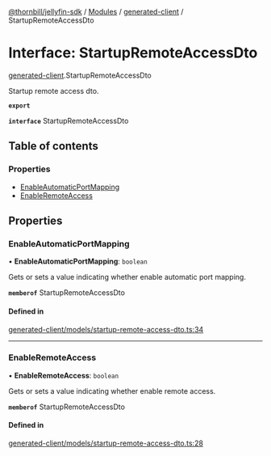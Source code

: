 [@thornbill/jellyfin-sdk](../README.md) / [Modules](../modules.md) / [generated-client](../modules/generated_client.md) / StartupRemoteAccessDto

# Interface: StartupRemoteAccessDto

[generated-client](../modules/generated_client.md).StartupRemoteAccessDto

Startup remote access dto.

**`export`**

**`interface`** StartupRemoteAccessDto

## Table of contents

### Properties

- [EnableAutomaticPortMapping](generated_client.StartupRemoteAccessDto.md#enableautomaticportmapping)
- [EnableRemoteAccess](generated_client.StartupRemoteAccessDto.md#enableremoteaccess)

## Properties

### EnableAutomaticPortMapping

• **EnableAutomaticPortMapping**: `boolean`

Gets or sets a value indicating whether enable automatic port mapping.

**`memberof`** StartupRemoteAccessDto

#### Defined in

[generated-client/models/startup-remote-access-dto.ts:34](https://github.com/thornbill/jellyfin-sdk-typescript/blob/eb13db7/src/generated-client/models/startup-remote-access-dto.ts#L34)

___

### EnableRemoteAccess

• **EnableRemoteAccess**: `boolean`

Gets or sets a value indicating whether enable remote access.

**`memberof`** StartupRemoteAccessDto

#### Defined in

[generated-client/models/startup-remote-access-dto.ts:28](https://github.com/thornbill/jellyfin-sdk-typescript/blob/eb13db7/src/generated-client/models/startup-remote-access-dto.ts#L28)
